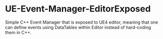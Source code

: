 # UE-Event-Manager-EditorExposed
Simple C++ Event Manager that is exposed to UE4 editor, meaning that one can define events using DataTables within Editor instead of hard-coding them in C++.
